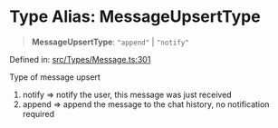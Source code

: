 # Type Alias: MessageUpsertType

> **MessageUpsertType**: `"append"` \| `"notify"`

Defined in: [src/Types/Message.ts:301](https://github.com/Fokusdotid/Baileys/blob/c2e37a764497a58082d1525ba2f083f341e3eefa/src/Types/Message.ts#L301)

Type of message upsert
1. notify => notify the user, this message was just received
2. append => append the message to the chat history, no notification required
